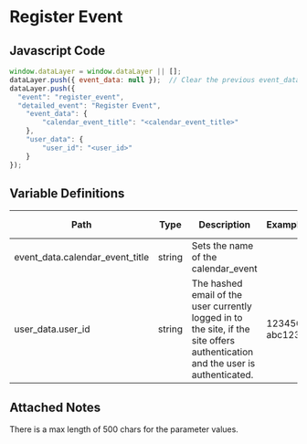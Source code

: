 # Register Event

### 

## Javascript Code
```js
window.dataLayer = window.dataLayer || [];
dataLayer.push({ event_data: null });  // Clear the previous event_data object.
dataLayer.push({
  "event": "register_event",
  "detailed_event": "Register Event",
    "event_data": {
        "calendar_event_title": "<calendar_event_title>"
    },
    "user_data": {
        "user_id": "<user_id>"
    }
});
```

## Variable Definitions

|Path|Type|Description|Example|Pattern|Min Length|Max Length|Minimum|Maximum|Multiple Of|
| --- | --- | --- | --- | --- | --- | --- | --- | --- | --- |
|event_data.calendar_event_title|string|Sets the name of the calendar\_event||||||||
|user_data.user_id|string|The hashed email of the user currently logged in to the site, if the site offers authentication and the user is authenticated.|123456, abc123|||||||

## Attached Notes

<p>There is a max length of 500 chars for the parameter values.</p>



